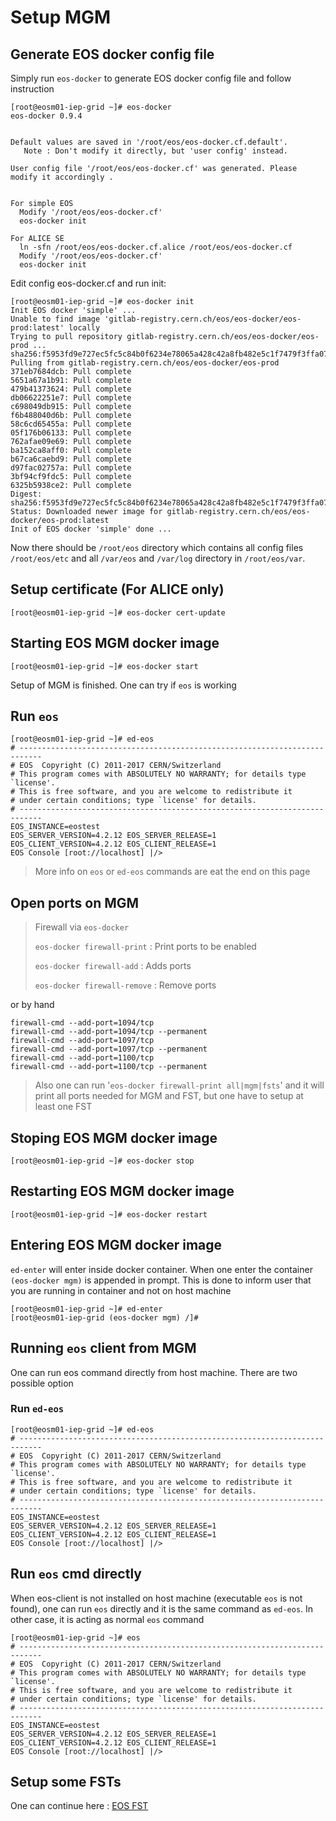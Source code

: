 # Setup MGM

## Generate EOS docker config file

Simply run `eos-docker` to generate EOS docker config file and follow instruction
```
[root@eosm01-iep-grid ~]# eos-docker
eos-docker 0.9.4

 
Default values are saved in '/root/eos/eos-docker.cf.default'.
   Note : Don't modify it directly, but 'user config' instead.
 
User config file '/root/eos/eos-docker.cf' was generated. Please modify it accordingly .
 
 
For simple EOS
  Modify '/root/eos/eos-docker.cf'
  eos-docker init
 
For ALICE SE
  ln -sfn /root/eos/eos-docker.cf.alice /root/eos/eos-docker.cf
  Modify '/root/eos/eos-docker.cf'
  eos-docker init

```

Edit config eos-docker.cf and run init: 
```
[root@eosm01-iep-grid ~]# eos-docker init
Init EOS docker 'simple' ...
Unable to find image 'gitlab-registry.cern.ch/eos/eos-docker/eos-prod:latest' locally
Trying to pull repository gitlab-registry.cern.ch/eos/eos-docker/eos-prod ... 
sha256:f5953fd9e727ec5fc5c84b0f6234e78065a428c42a8fb482e5c1f7479f3ffa07: Pulling from gitlab-registry.cern.ch/eos/eos-docker/eos-prod
371eb7684dcb: Pull complete 
5651a67a1b91: Pull complete 
479b41373624: Pull complete 
db06622251e7: Pull complete 
c698049db915: Pull complete 
f6b488040d6b: Pull complete 
58c6cd65455a: Pull complete 
05f176b06133: Pull complete 
762afae09e69: Pull complete 
ba152ca8aff0: Pull complete 
b67ca6caebd9: Pull complete 
d97fac02757a: Pull complete 
3bf94cf9fdc5: Pull complete 
6325b5938ce2: Pull complete 
Digest: sha256:f5953fd9e727ec5fc5c84b0f6234e78065a428c42a8fb482e5c1f7479f3ffa07
Status: Downloaded newer image for gitlab-registry.cern.ch/eos/eos-docker/eos-prod:latest
Init of EOS docker 'simple' done ...
```

Now there should be ```/root/eos``` directory which contains all config files ```/root/eos/etc``` and all ```/var/eos``` and ```/var/log``` directory in ```/root/eos/var```.

## Setup certificate (For ALICE only)
```
[root@eosm01-iep-grid ~]# eos-docker cert-update
```

## Starting EOS MGM docker image
```
[root@eosm01-iep-grid ~]# eos-docker start
```
Setup of MGM is finished. One can try if `eos` is working

## Run `eos`

```
[root@eosm01-iep-grid ~]# ed-eos
# ---------------------------------------------------------------------------
# EOS  Copyright (C) 2011-2017 CERN/Switzerland
# This program comes with ABSOLUTELY NO WARRANTY; for details type `license'.
# This is free software, and you are welcome to redistribute it 
# under certain conditions; type `license' for details.
# ---------------------------------------------------------------------------
EOS_INSTANCE=eostest
EOS_SERVER_VERSION=4.2.12 EOS_SERVER_RELEASE=1
EOS_CLIENT_VERSION=4.2.12 EOS_CLIENT_RELEASE=1
EOS Console [root://localhost] |/> 
```
> More info on `eos` or `ed-eos` commands are eat the end on this page

## Open ports on MGM
> Firewall via `eos-docker`
>
>   `eos-docker firewall-print` : Print ports to be enabled
>
>   `eos-docker firewall-add` : Adds ports
>
>   `eos-docker firewall-remove` : Remove ports
>

or by hand
```
firewall-cmd --add-port=1094/tcp
firewall-cmd --add-port=1094/tcp --permanent
firewall-cmd --add-port=1097/tcp
firewall-cmd --add-port=1097/tcp --permanent
firewall-cmd --add-port=1100/tcp
firewall-cmd --add-port=1100/tcp --permanent
```
> Also one can run '`eos-docker firewall-print all|mgm|fsts`' and it will print all ports needed for MGM and FST, but one have to setup at least one FST

## Stoping EOS MGM docker image
```
[root@eosm01-iep-grid ~]# eos-docker stop
```

## Restarting EOS MGM docker image
```
[root@eosm01-iep-grid ~]# eos-docker restart
```

## Entering EOS MGM docker image
`ed-enter` will enter inside docker container. When one enter the container `(eos-docker mgm)` is appended in prompt. This is done to inform user that you are running in container and not on host machine

```
[root@eosm01-iep-grid ~]# ed-enter
[root@eosm01-iep-grid (eos-docker mgm) /]#
```

## Running `eos` client from MGM

One can run eos command directly from host machine. There are two possible option

### Run `ed-eos`
```
[root@eosm01-iep-grid ~]# ed-eos
# ---------------------------------------------------------------------------
# EOS  Copyright (C) 2011-2017 CERN/Switzerland
# This program comes with ABSOLUTELY NO WARRANTY; for details type `license'.
# This is free software, and you are welcome to redistribute it 
# under certain conditions; type `license' for details.
# ---------------------------------------------------------------------------
EOS_INSTANCE=eostest
EOS_SERVER_VERSION=4.2.12 EOS_SERVER_RELEASE=1
EOS_CLIENT_VERSION=4.2.12 EOS_CLIENT_RELEASE=1
EOS Console [root://localhost] |/> 
```
## Run `eos` cmd directly

When eos-client is not installed on host machine (executable `eos` is not found), one can run `eos` directly and it is the same command as `ed-eos`. In other case, it is acting as normal `eos` command

```
[root@eosm01-iep-grid ~]# eos
# ---------------------------------------------------------------------------
# EOS  Copyright (C) 2011-2017 CERN/Switzerland
# This program comes with ABSOLUTELY NO WARRANTY; for details type `license'.
# This is free software, and you are welcome to redistribute it 
# under certain conditions; type `license' for details.
# ---------------------------------------------------------------------------
EOS_INSTANCE=eostest
EOS_SERVER_VERSION=4.2.12 EOS_SERVER_RELEASE=1
EOS_CLIENT_VERSION=4.2.12 EOS_CLIENT_RELEASE=1
EOS Console [root://localhost] |/> 
```

## Setup some FSTs

One can continue here : [EOS FST](eos-fst.md)
